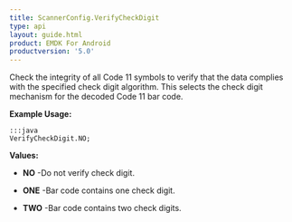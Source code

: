 ```yaml
---
title: ScannerConfig.VerifyCheckDigit
type: api
layout: guide.html
product: EMDK For Android
productversion: '5.0'
---
```



Check the integrity of all Code 11 symbols to verify that the data
 complies with the specified check digit algorithm. This selects the check
 digit mechanism for the decoded Code 11 bar code.
 
 

**Example Usage:**
	
	:::java	
	VerifyCheckDigit.NO;


**Values:**

* **NO** -Do not verify check digit.

* **ONE** -Bar code contains one check digit.

* **TWO** -Bar code contains two check digits.





